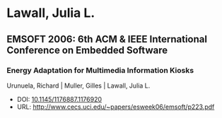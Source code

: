 # Lawall, Julia L.

## EMSOFT 2006: 6th ACM & IEEE International Conference on Embedded Software

### Energy Adaptation for Multimedia Information Kiosks
Urunuela, Richard | Muller, Gilles | Lawall, Julia L.
* DOI: [10.1145/1176887.1176920](https://doi.org/10.1145/1176887.1176920)
* URL: <http://www.cecs.uci.edu/~papers/esweek06/emsoft/p223.pdf>

